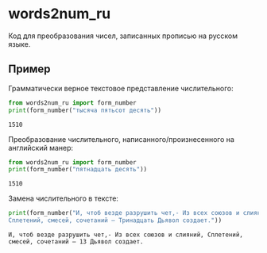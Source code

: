 # words2num_ru
Код для преобразования чисел, записанных прописью на русском языке.

## Пример

Грамматически верное текстовое представление числительного:
```python
from words2num_ru import form_number
print(form_number("тысяча пятьсот десять"))
```
```shell
1510
```

Преобразование числительного, написанного/произнесенного на английский манер:
```python
from words2num_ru import form_number
print(form_number("пятнадцать десять"))
```
```shell
1510
```
Замена числительного в тексте:
```python
print(form_number("И, чтоб везде разрушить чет,- Из всех союзов и слияний, \
Сплетений, смесей, сочетаний — Тринадцать Дьявол создает."))
```
```shell
И, чтоб везде разрушить чет,- Из всех союзов и слияний, Сплетений, смесей, сочетаний — 13 Дьявол создает.
```
